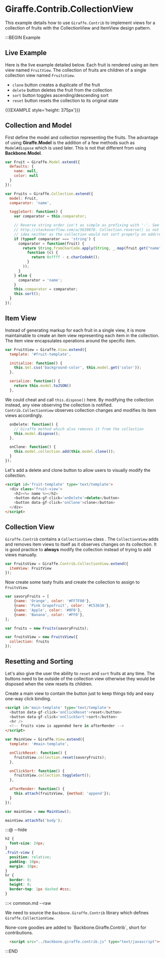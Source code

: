 # Giraffe.Contrib.CollectionView

This example details how to use `Giraffe.Contrib` to implement views for a
collection of fruits with the CollectionView and ItemView design pattern.

:::BEGIN Example

## Live Example

Here is the live example detailed below. Each fruit is rendered using an
item view named `FruitView`. The collection of fruits are children of a
single collection view named `FruitsView`.

- `clone` button creates a duplicate of the fruit
- `delete` button deletes the fruit from the collection
- `sort` button toggles ascending/descending sort
- `reset` button resets the collection to its original state

{{{EXAMPLE style='height: 375px'}}}

## Collection and Model

First define the model and collection representing the fruits. The advantage
of using __Giraffe.Model__ is the addition of a few methods such as
`Model#dispose` which is used later. This is not that different from using
__Backbone.Model__.


```js
var Fruit = Giraffe.Model.extend({
  defaults: {
    name: null,
    color: null
  }
});

var Fruits = Giraffe.Collection.extend({
  model: Fruit,
  comparator: 'name',

  toggleSort: function() {
    var comparator = this.comparator;

    // Reverse string order isn't as simple as prefixing with '-'. See
    // http://stackoverflow.com/a/5639070. Collection.reverse() is not a good
    // idea neither as the collection would not sort properly on add/remove.
    if (typeof comparator === 'string') {
      comparator = function(fruit) {
        return String.fromCharCode.apply(String, _.map(fruit.get("name").split(""),
          function (c) {
            return 0xffff - c.charCodeAt();
          }
        ));
      }
    } else {
      comparator = 'name';
    }
    this.comparator = comparator;
    this.sort();
  }
});
```

## Item View

Instead of generating markup for each fruit in a single view, it is more
maintainable to create an item view representing each item in the collection.
The item view encapsulates operations around the specific item.

```js
var FruitView = Giraffe.View.extend({
  template: '#fruit-template',

  initialize: function() {
    this.$el.css('background-color', this.model.get('color'));
  },

  serialize: function() {
    return this.model.toJSON()
  },
```

We could cheat and call `this.dispose()` here. By modifying the collection
instead, any view observing the collection is notified. `Contrib.CollectionView`
observes collection changes and modifies its item views accordingly.

```js
  onDelete: function() {
    // Giraffe method which also removes it from the collection
    this.model.dispose();
  },

  onClone: function() {
    this.model.collection.add(this.model.clone());
  }
});
```

Let's add a delete and clone button to allow users to visually modify the
collection.

```html
<script id='fruit-template' type='text/template'>
  <div class='fruit-view'>
    <h2><%= name %></h2>
    <button data-gf-click='onDelete'>delete</button>
    <button data-gf-click='onClone'>clone</button>
  </div>
</script>
```

## Collection View

`Giraffe.Contrib` contains a `CollectionView` class . The `CollectionView`
adds and removes item views to itself as it observes changes on its
collection. It is good practice to __always__ modify the collection
instead of trying to add views manually.

```js
var FruitsView = Giraffe.Contrib.CollectionView.extend({
  itemView: FruitView
});
```

Now create some tasty fruits and create the collection to assign to  `FruitsView`.

```js
var savoryFruits = [
    {name: 'Orange', color: '#FF7F00'},
    {name: 'Pink Grapefruit', color: '#C5363A'},
    {name: 'Apple', color: '#0F0'},
    {name: 'Banana', color: '#FF0'},
];

var fruits = new Fruits(savoryFruits);

var fruitsView = new FruitsView({
  collection: fruits
});
```

## Resetting and Sorting

Let's also give the user the ability to `reset` and `sort` fruits at
any time. The buttons need to be outside of the collection view otherwise
they would be disposed when the view resets its children.

Create a main view to contain the button just to keep things tidy and
easy one-way click binding.

```html
<script id='main-template' type='text/template'>
  <button data-gf-click='onClickReset'>reset</button>
  <button data-gf-click='onClickSort'>sort</button>
  <hr />
  <!-- fruits view is appended here in afterRender -->
</script>
```

```js
var MainView = Giraffe.View.extend({
  template: '#main-template',

  onClickReset: function() {
    fruitsView.collection.reset(savoryFruits);
  },

  onClickSort: function() {
    fruitsView.collection.toggleSort();
  },

  afterRender: function() {
    this.attach(fruitsView, {method: 'append'});
  }
});

var mainView = new MainView();

mainView.attachTo('body');
```

:::@ --hide

```css
h2 {
  font-size: 24px;
}
.fruit-view {
  position: relative;
  padding: 10px;
  margin: 10px;
}
hr {
  border: 0;
  height: 0;
  border-top: 1px dashed #ccc;
}
```

:::< common.md --raw

We need to source the  `Backbone.Giraffe.Contrib` library which defines `Giraffe.CollectionView`.

<div class='note'>
None-core goodies are added to `Backbone.Giraffe.Contrib`, short for contributions.
</div>

```html
  <script src="../backbone.giraffe.contrib.js" type="text/javascript"></script>
```


:::END
